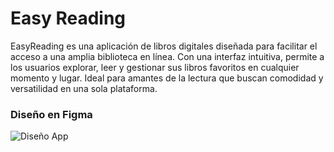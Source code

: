 # Easy Reading

EasyReading es una aplicación de libros digitales diseñada para facilitar el acceso a una amplia biblioteca en línea. Con una interfaz intuitiva, permite a los usuarios explorar, leer y gestionar sus libros favoritos en cualquier momento y lugar. Ideal para amantes de la lectura que buscan comodidad y versatilidad en una sola plataforma.

### Diseño en Figma
![Diseño App](https://i.imgur.com/dv26KWk.png)

